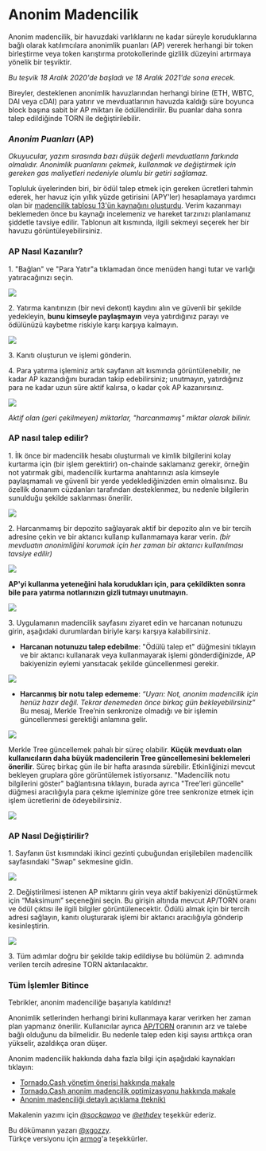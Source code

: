 # Anonim Madencilik

Anonim madencilik, bir havuzdaki varlıklarını ne kadar süreyle koruduklarına bağlı olarak katılımcılara anonimlik puanları (AP) vererek herhangi bir token birleştirme veya token karıştırma protokollerinde gizlilik düzeyini artırmaya yönelik bir teşviktir.

_Bu teşvik 18 Aralık 2020'de başladı ve 18 Aralık 2021'de sona erecek._

Bireyler, desteklenen anonimlik havuzlarından herhangi birine (ETH, WBTC, DAI veya cDAI) para yatırır ve mevduatlarının havuzda kaldığı süre boyunca block başına sabit bir AP miktarı ile ödüllendirilir. Bu puanlar daha sonra talep edildiğinde TORN ile değiştirilebilir.

### _Anonim Puanları_ (AP)

_Okuyucular, yazım sırasında bazı düşük değerli mevduatların farkında olmalıdır. Anonimlik puanlarını çekmek, kullanmak ve değiştirmek için gereken gas maliyetleri nedeniyle olumlu bir getiri sağlamaz._

Topluluk üyelerinden biri, bir ödül talep etmek için gereken ücretleri tahmin ederek, her havuz için yıllık yüzde getirisini (APY'ler) hesaplamaya yardımcı olan bir [madencilik tablosu 13'ün kaynağını oluşturdu](https://torn.community/t/anonymity-mining-spreadsheet/720). Verim kazanmayı beklemeden önce bu kaynağı incelemeniz ve hareket tarzınızı planlamanız şiddetle tavsiye edilir. Tablonun alt kısmında, ilgili sekmeyi seçerek her bir havuzu görüntüleyebilirsiniz.

### AP Nasıl Kazanılır?

1\. "Bağlan" ve "Para Yatır"a tıklamadan önce menüden hangi tutar ve varlığı yatıracağınızı seçin.

![](.gitbook/assets/m3fh0gl.png)

2\. Yatırma kanıtınızın (bir nevi dekont) kaydını alın ve güvenli bir şekilde yedekleyin, **bunu kimseyle paylaşmayın** veya yatırdığınız parayı ve ödülünüzü kaybetme riskiyle karşı karşıya kalmayın.

![](.gitbook/assets/vhustru.png)

3\. Kanıtı oluşturun ve işlemi gönderin.

4\. Para yatırma işleminiz artık sayfanın alt kısmında görüntülenebilir, ne kadar AP kazandığını buradan takip edebilirsiniz; unutmayın, yatırdığınız para ne kadar uzun süre aktif kalırsa, o kadar çok AP kazanırsınız.

![](.gitbook/assets/k6juetp.png)

_Aktif olan (geri çekilmeyen) miktarlar, "harcanmamış" miktar olarak bilinir._

### AP nasıl talep edilir?

1\. İlk önce bir madencilik hesabı oluşturmalı ve kimlik bilgilerini kolay kurtarma için (bir işlem gerektirir) on-chainde saklamanız gerekir, örneğin not yatırmak gibi, madencilik kurtarma anahtarınızı asla kimseyle paylaşmamalı ve güvenli bir yerde yedeklediğinizden emin olmalısınız. Bu özellik donanım cüzdanları tarafından desteklenmez, bu nedenle bilgilerin sunulduğu şekilde saklanması önerilir.

![](.gitbook/assets/lskzkgk.png)

2\. Harcanmamış bir depozito sağlayarak aktif bir depozito alın ve bir tercih adresine çekin ve bir aktarıcı kullanıp kullanmamaya karar verin. _(bir mevduatın anonimliğini korumak için her zaman bir aktarıcı kullanılması tavsiye edilir)_

![](.gitbook/assets/aid86cj.png)

**AP'yi kullanma yeteneğini hala korudukları için, para çekildikten sonra bile para yatırma notlarınızın gizli tutmayı unutmayın.**

![](.gitbook/assets/bpsqxxr.png)

3\. Uygulamanın madencilik sayfasını ziyaret edin ve harcanan notunuzu girin, aşağıdaki durumlardan biriyle karşı karşıya kalabilirsiniz.

* **Harcanan notunuzu talep edebilme**: "Ödülü talep et" düğmesini tıklayın ve bir aktarıcı kullanarak veya kullanmayarak işlemi gönderdiğinizde, AP bakiyenizin eylemi yansıtacak şekilde güncellenmesi gerekir.

![](.gitbook/assets/e9jyqhu.png)

&#x20;

* **Harcanmış bir notu talep edememe**: _“Uyarı: Not, anonim madencilik için henüz hazır değil. Tekrar denemeden önce birkaç gün bekleyebilirsiniz”_ Bu mesaj, Merkle Tree’nin senkronize olmadığı ve bir işlemin güncellenmesi gerektiği anlamına gelir.

![](.gitbook/assets/i6qtr0f.png)

Merkle Tree güncellemek pahalı bir süreç olabilir. **Küçük mevduatı olan kullanıcıların daha büyük madencilerin Tree güncellemesini beklemeleri önerilir**. Süreç birkaç gün ile bir hafta arasında sürebilir. Etkinliğinizi mevcut bekleyen gruplara göre görüntülemek istiyorsanız. "Madencilik notu bilgilerini göster" bağlantısına tıklayın, burada ayrıca "Tree’leri güncelle" düğmesi aracılığıyla para çekme işleminize göre tree senkronize etmek için işlem ücretlerini de ödeyebilirsiniz.

![](.gitbook/assets/d8dmxjj.png)

### AP Nasıl Değiştirilir?

1\. Sayfanın üst kısmındaki ikinci gezinti çubuğundan erişilebilen madencilik sayfasındaki "Swap" sekmesine gidin.

![](.gitbook/assets/ahrjxbq.png)

2\. Değiştirilmesi istenen AP miktarını girin veya aktif bakiyenizi dönüştürmek için “Maksimum” seçeneğini seçin. Bu girişin altında mevcut AP/TORN oranı ve ödül çıktısı ile ilgili bilgiler görüntülenecektir. Ödülü almak için bir tercih adresi sağlayın, kanıtı oluşturarak işlemi bir aktarıcı aracılığıyla gönderip kesinleştirin.

![](.gitbook/assets/wo55lao.png)

3\. Tüm adımlar doğru bir şekilde takip edildiyse bu bölümün 2. adımında verilen tercih adresine TORN aktarılacaktır.

### Tüm İşlemler Bitince

Tebrikler, anonim madenciliğe başarıyla katıldınız!

Anonimlik setlerinden herhangi birini kullanmaya karar verirken her zaman plan yapmanız önerilir. Kullanıcılar ayrıca [AP/TORN](https://dune.xyz/luckyallocator/Daily-AP-TORN-Rate-v2) oranının arz ve talebe bağlı olduğunu da bilmelidir. Bu nedenle talep eden kişi sayısı arttıkça oran yükselir, azaldıkça oran düşer.

Anonim madencilik hakkında daha fazla bilgi için aşağıdaki kaynakları tıklayın:

* [Tornado.Cash yönetim önerisi hakkında makale](https://tornado-cash.medium.com/tornado-cash-governance-proposal-a55c5c7d0703)
* [Tornado.Cash anonim madencilik optimizasyonu hakkında makale](https://tornado-cash.medium.com/gas-price-claimed-anonymity-mining-a-victim-but-now-everyone-can-claim-ap-5441aaa32a1a)
* [Anonim madenciliği detaylı açıklama (teknik)](https://torn.community/t/anonymity-mining-technical-overview/15)

Makalenin yazımı için [_@sockawoo_](https://torn.community/u/sockawoo) ve [_@ethdev_](https://torn.community/u/ethdev) teşekkür ederiz.

Bu dökümanın yazarı [@xgozzy](https://torn.community/u/xgozzy/summary).\
Türkçe versiyonu için [armog](https://twitter.com/arm00g)'a teşekkürler.
